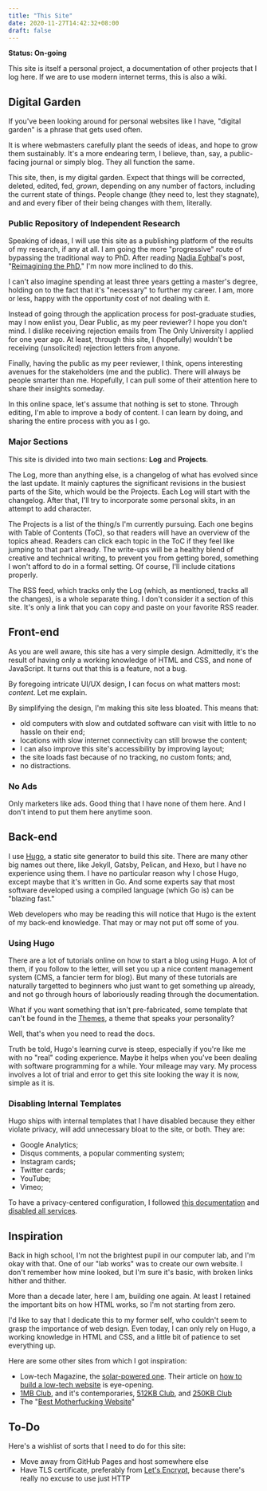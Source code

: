 ```yaml
---
title: "This Site"
date: 2020-11-27T14:42:32+08:00
draft: false
---
```

**Status: On-going**

This site is itself a personal project, a documentation of other projects that I log here. 
If we are to use modern internet terms, this is also a wiki.

## Digital Garden

If you've been looking around for personal websites like I have, "digital garden" is a phrase that gets used often.

It is where webmasters carefully plant the seeds of ideas, and hope to grow them sustainably.
It's a more endearing term, I believe, than, say, a public-facing journal or simply blog.
They all function the same.

This site, then, is my digital garden.
Expect that things will be corrected, deleted, edited, fed, *grown*, depending on any number of factors, including the current state of things.
People change (they need to, lest they stagnate), and and every fiber of their being changes with them, literally.

### Public Repository of Independent Research

Speaking of ideas, I will use this site as a publishing platform of the results of my research, if any at all. 
I am going the more "progressive" route of bypassing the traditional way to PhD.
After reading [Nadia Eghbal](https://nadiaeghbal.com)'s post, "[Reimagining the PhD](https://nadiaeghbal.com/phd)," I'm now more inclined to do this.

I can't also imagine spending at least three years getting a master's degree, holding on to the fact that it's "necessary" to further my career.
I am, more or less, happy with the opportunity cost of not dealing with it.

Instead of going through the application process for post-graduate studies, may I now enlist you, Dear Public, as my peer reviewer?
I hope you don't mind.
I dislike receiving rejection emails from The Only University I applied for one year ago.
At least, through this site, I (hopefully) wouldn't be receiving (unsolicited) rejection letters from anyone.

Finally, having the public as my peer reviewer, I think, opens interesting avenues for the stakeholders (me and the public).
There will always be people smarter than me.
Hopefully, I can pull some of their attention here to share their insights someday.

In this online space, let's assume that nothing is set to stone.
Through editing, I'm able to improve a body of content.
I can learn by doing, and sharing the entire process with you as I go.

### Major Sections

This site is divided into two main sections: **Log** and **Projects**.

The Log, more than anything else, is a changelog of what has evolved since the last update.
It mainly captures the significant revisions in the busiest parts of the Site, which would be the Projects. 
Each Log will start with the changelog.
After that, I'll try to incorporate some personal skits, in an attempt to add character.

The Projects is a list of the thing/s I'm currently pursuing.
Each one begins with Table of Contents (ToC), so that readers will have an overview of the topics ahead. 
Readers can click each topic in the ToC if they feel like jumping to that part already.
The write-ups will be a healthy blend of creative and technical writing, to prevent you from getting bored, something I won't afford to do in a formal setting.
Of course, I'll include citations properly.

The RSS feed, which tracks only the Log (which, as mentioned, tracks all the changes), is a whole separate thing.
I don't consider it a section of this site.
It's only a link that you can copy and paste on your favorite RSS reader.

## Front-end

As you are well aware, this site has a very simple design.
Admittedly, it's the result of having only a working knowledge of HTML and CSS, and none of JavaScript.
It turns out that this is a feature, not a bug.

By foregoing intricate UI/UX design, I can focus on what matters most: *content*. 
Let me explain.

By simplifying the design, I'm making this site less bloated.
This means that:
- old computers with slow and outdated software can visit with little to no hassle on their end;
- locations with slow internet connectivity can still browse the content;
- I can also improve this site's accessibility by improving layout;
- the site loads fast because of no tracking, no custom fonts; and,
- no distractions.

### No Ads
Only marketers like ads. 
Good thing that I have none of them here.
And I don't intend to put them here anytime soon.

## Back-end

I use [Hugo](https://gohugo.io), a static site generator to build this site.
There are many other big names out there, like Jekyll, Gatsby, Pelican, and Hexo, but I have no experience using them.
I have no particular reason why I chose Hugo, except maybe that it's written in Go.
And some experts say that most software developed using a compiled language (which Go is) can be "blazing fast."

Web developers who may be reading this will notice that Hugo is the extent of my back-end knowledge. 
That may or may not put off some of you.

### Using Hugo

There are a lot of tutorials online on how to start a blog using Hugo.
A lot of them, if you follow to the letter, will set you up a nice content management system (CMS, a fancier term for blog).
But many of these tutorials are naturally targetted to beginners who just want to get something up already, and not go through hours of laboriously reading through the documentation.

What if you want something that isn't pre-fabricated, some template that can't be found in the [Themes](https://themes.gohugo.io), a theme that speaks your personality?

Well, that's when you need to read the docs.

Truth be told, Hugo's learning curve is steep, especially if you're like me with no "real" coding experience.
Maybe it helps when you've been dealing with software programming for a while.
Your mileage may vary.
My process involves a lot of trial and error to get this site looking the way it is now, simple as it is.

### Disabling Internal Templates

Hugo ships with internal templates that I have disabled because they either violate privacy, will add unnecessary bloat to the site, or both. They are:
- Google Analytics;
- Disqus comments, a popular commenting system;
- Instagram cards;
- Twitter cards;
- YouTube;
- Vimeo;

To have a privacy-centered configuration, I followed [this documentation](https://gohugo.io/about/hugo-and-gdpr/) and [disabled all services](https://gohugo.io/about/hugo-and-gdpr/#disable-all-services).

## Inspiration

Back in high school, I'm not the brightest pupil in our computer lab, and I'm okay with that.
One of our "lab works" was to create our own website.
I don't remember how mine looked, but I'm sure it's basic, with broken links hither and thither.

More than a decade later, here I am, building one again.
At least I retained the important bits on how HTML works, so I'm not starting from zero.

I'd like to say that I dedicate this to my former self, who couldn't seem to grasp the importance of web design.
Even today, I can only rely on Hugo, a working knowledge in HTML and CSS, and a little bit of patience to set everything up.

Here are some other sites from which I got inspiration:
- Low-tech Magazine, the [solar-powered one](https://solar.lowtechmagazine.com). Their article on [how to build a low-tech website](https://solar.lowtechmagazine.com/2018/09/how-to-build-a-lowtech-website.html) is eye-opening.
- [1MB Club](https://1mb.club), and it's contemporaries, [512KB Club](https://512kb.club), and [250KB Club](https://250kb.club)
- The "[Best Motherfucking Website](https://bestmotherfucking.website)"

## To-Do

Here's a wishlist of sorts that I need to do for this site:
- Move away from GitHub Pages and host somewhere else  
- Have TLS certificate, preferably from [Let's Encrypt](https://letsencrypt.org), because there's really no excuse to use just HTTP

